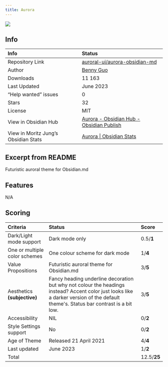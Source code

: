 ```yaml
---
title: Aurora
---
```


<img src="https://raw.githubusercontent.com/auroral-ui/aurora-obsidian-md/refs/heads/main/screenshots/screenshot-1.png">

## Info
| Info | Status |
| :---- | :---- |
| Repository Link | [auroral-ui/aurora-obsidian-md](https://github.com/auroral-ui/aurora-obsidian-md) |
| Author | [Benny Guo](https://github.com/bennyxguo/) |
| Downloads | 11 163 |
| Last Updated | June 2023 |
| “Help wanted” issues | 0 |
| Stars | 32 |
| License | MIT |
| View in Obsidian Hub | [Aurora \- Obsidian Hub \- Obsidian Publish](https://publish.obsidian.md/hub/02+-+Community+Expansions/02.05+All+Community+Expansions/Themes/Aurora) |
| View in Moritz Jung’s Obsidian Stats | [Aurora \| Obsidian Stats](https://www.moritzjung.dev/obsidian-stats/themes/aurora/) |

## Excerpt from README
Futuristic auroral theme for Obsidian.md

## Features
N/A

## Scoring
| Criteria | Status | Score |
| :---- | :---- | :---- |
| Dark/Light mode support | Dark mode only | 0.5/**1** |
| One or multiple color schemes | One colour scheme for dark mode | 1/**4** |
| Value Propositions | Futuristic auroral theme for Obsidian.md | 3/**5** |
| Aesthetics **(subjective)** | Fancy heading underline decoration but why not colour the headings instead? Accent color just looks like a darker version of the default theme's. Status bar contrast is a bit low. | 3/**5** |
| Accessibility | NIL | 0/**2** |
| Style Settings support | No | 0/**2** |
| Age of Theme | Released 21 April 2021 | 4/**4** |
| Last updated | June 2023 | 1/**2** |
| Total |  | 12.5/**25** |